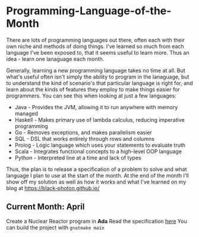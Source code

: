 # Programming-Language-of-the-Month
There are lots of programming languages out there, often each with their own niche and methods of doing things. I've learned so much from each language I've been exposed to, that it seems useful to learn more. Thus an idea - learn one lanaguage each month.

Generally, learning a new programming language takes no time at all. But what's useful often isn't simply the ability to program in the lanaguage, but to understand the kind of scenario's that particular language is right for, and learn about the kinds of features they employ to make things easier for programmers. You can see this when looking at just a few languages:
 - Java - Provides the JVM, allowing it to run anywhere with memory managed
 - Haskell - Makes primary use of lambda calculus, reducing imperative programming
 - Go - Removes exceptions, and makes parallelism easier
 - SQL - DSL that works entirely through rows and columns
 - Prolog - Logic language which uses your statements to evaluate truth
 - Scala - Integrates functional concepts to a high-level OOP language
 - Python - Interpreted line at a time and lack of types

Thus, the plan is to release a specification of a problem to solve and what language I plan to use at the start of the month. At the end of the month I'll show off my solution as well as how it works and what I've learned on my blog at https://black-photon.github.io/

## Current Month: April
Create a Nuclear Reactor program in **Ada**
Read the specification [here](https://black-photon.github.io/language-of-the-month/04-20/)
You can build the project with `gnatmake main`